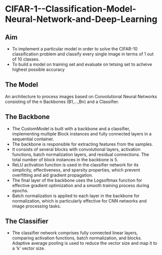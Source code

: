 # CIFAR-1--Classification-Model-Neural-Network-and-Deep-Learning
## Aim
* To implement a particular model in order to solve the CIFAR-10 classification problem and classify every single image in terms of 1 out of 10 classes.
* To build a model on training set and evaluate on tetsing set to acheive highest possible accuracy
## The Model
An architecture to process images based on Convolutional Neural Networks consisting of the n Backbones (B1,...,Bn) and a Classifier.
## The Backbone 
* The CustomModel is built with a backbone and a classifier, implementing multiple Block instances and fully connected layers in a sequential container.
* The backbone is responsible for extracting features from the samples.
* It consists of several blocks with convolutional layers, activation functions, batch normalization layers, and residual connections. The total number of block instances in the backbone is 5.
* ReLU activation function is used in the classifier network for its simplicity, effectiveness, and sparsity properties, which prevent overfitting and aid gradient propagation.
* The final layer of the backbone uses the Logsoftmax function for effective gradient optimization and a smooth training process during epochs.
* Batch normalization is applied to each layer in the backbone for normalization, which is particularly effective for CNN networks and image processing tasks.
## The Classifier
* The classifier network comprises fully connected linear layers, comparing activation functions, batch normalization, and blocks.
Adaptive average pooling is used to reduce the vector size and map it to a 'k' vector size.
